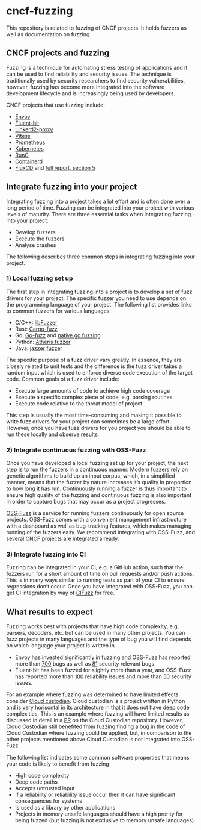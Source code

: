 # cncf-fuzzing
This repository is related to fuzzing of CNCF projects. It holds fuzzers as well as documentation on fuzzing

## CNCF projects and fuzzing
Fuzzing is a technique for automating stress testing of applications
and it can be used to find reliability and security issues. The technique
is traditionally used by security researchers to find security vulnerabilities, however,
fuzzing has become more integrated into the software development lifecycle
and is increasingly being used by developers. 

CNCF projects that use fuzzing include:
- [Envoy](https://github.com/envoyproxy/envoy/tree/main/test/fuzz)
- [Fluent-bit](https://github.com/fluent/fluent-bit/tree/master/tests/internal/fuzzers)
- [Linkerd2-proxy](https://github.com/linkerd/linkerd2-proxy/blob/main/docs/FUZZING.md)
- [Vitess](https://github.com/vitessio/vitess/blob/main/doc/VIT-02-report-fuzzing-audit.pdf)
- [Prometheus](https://github.com/prometheus/prometheus/blob/4c56a193c518ae6f56008b0a4c850a9c3f1477c6/promql/fuzz.go)
- [Kubernetes](https://github.com/kubernetes/kubernetes/tree/master/test/fuzz)
- [RunC](https://github.com/opencontainers/runc/tree/master/tests/fuzzing)
- [Containerd](https://github.com/containerd/containerd/tree/main/contrib/fuzz)
- [FluxCD](https://github.com/fluxcd/source-controller/pull/443) and [full report, section 5](https://fluxcd.io/FluxFinalReport-v1.1.pdf)

## Integrate fuzzing into your project
Integrating fuzzing into a project takes a lot effort and is often done 
over a long period of time. Fuzzing can be integrated into your project 
with various levels of maturity. There are three essential tasks when integrating fuzzing into your project:
- Develop fuzzers
- Execute the fuzzers
- Analyse crashes

The following describes three common steps in integrating fuzzing into your project.

### 1) Local fuzzing set up
The first step in integrating fuzzing into a project is to develop a set of fuzz 
drivers for your project. The specific fuzzer you need to use depends on the 
programming language of your project. The following list provides links to 
common fuzzers for various languages:
- C/C++: [libFuzzer](https://llvm.org/docs/LibFuzzer.html)
- Rust: [Cargo-fuzz](https://github.com/rust-fuzz/cargo-fuzz)
- Go: [Go-fuzz](https://github.com/dvyukov/go-fuzz) and [native go fuzzing](https://go.dev/blog/fuzz-beta)
- Python: [Atheris fuzzer](https://github.com/google/atheris)
- Java: [jazzer fuzzer](https://github.com/CodeIntelligenceTesting/jazzer)

The specific purpose of a fuzz driver vary greatly. In essence, they are 
closely related to unit tests and the difference is the fuzz driver takes 
a random input which is used to enforce diverse code execution of the target 
code. Common goals of a fuzz driver include:

- Execute large amounts of code to achieve high code coverage
- Execute a specific complex piece of code, e.g. parsing routines
- Execute code relative to the threat model of project

This step is usually the most time-consuming and making it possible to write fuzz
 drivers for your project can sometimes be a large effort. However, once you have
fuzz drivers for you project you should be able to run these locally and observe results.

### 2) Integrate continuous fuzzing with OSS-Fuzz
Once you have developed a local fuzzing set up for your project, the next 
step is to run the fuzzers in a continuous manner. Modern fuzzers rely on genetic 
algorithms to build up an input corpus, which, in a simplified manner, means that 
the fuzzer by nature increases it’s quality in proportion to how long it has run. 
Continuously running a fuzzer is thus important to ensure high quality of the fuzzing 
and continuous fuzzing is also important in order to capture bugs that may occur 
as a project progresses.

[OSS-Fuzz](https://github.com/google/oss-fuzz) is a service for running fuzzers 
continuously for open source projects. 
OSS-Fuzz comes with a convenient management infrastructure with a dashboard as well 
as bug-tracking features, which makes managing running of the fuzzers easy. We recommend 
integrating with OSS-Fuzz, and several CNCF projects are integrated already.

### 3) Integrate fuzzing into CI
Fuzzing can be integrated in your CI, e.g. a GitHub action, such that the fuzzers run 
for a short amount of time on pull requests and/or push actions. This is in many ways 
similar to running tests as part of your CI to ensure regressions don’t occur. Once 
you have integrated with OSS-Fuzz, you can get CI integration by way of [CIFuzz](https://google.github.io/oss-fuzz/getting-started/continuous-integration/) for free.

## What results to expect
Fuzzing works best with projects that have high code complexity, e.g. parsers, decoders, etc. but can be used in many other projects. You can fuzz projects in many languages and the type of bug you will find depends on which language your project is written in.

- Envoy has invested significantly in fuzzing and OSS-Fuzz has reported more than [700](https://bugs.chromium.org/p/oss-fuzz/issues/list?q=proj%3Denvoy%20Type%3DBug&can=1) bugs as well as [81](https://bugs.chromium.org/p/oss-fuzz/issues/list?q=proj%3Denvoy%20Type%3DBug-Security&can=1) security relevant bugs
- Fluent-bit has been fuzzed for slightly more than a year, and OSS-Fuzz has reported more than [100](https://bugs.chromium.org/p/oss-fuzz/issues/list?q=proj%3Dfluent-bit%20Type%3DBug&can=1) reliability issues and more than [50](https://bugs.chromium.org/p/oss-fuzz/issues/list?q=proj%3Dfluent-bit%20Type%3DBug-Security&can=1) security issues.

For an example where fuzzing was determined to have limited effects consider [Cloud custodian](https://github.com/cloud-custodian/cloud-custodian). Cloud custodian is a project written in Python and is very horisontal in its architecture in that it does not have deep code complexities. This is an example where fuzzing will have limited results as discussed in detail in a [PR](https://github.com/cloud-custodian/cloud-custodian/pull/6832) on the Cloud Custodian repository. However, Cloud Custodian still benefited from fuzzing finding a bug in the code of Cloud Custodian where fuzzing could be applied, but, in comparison to the other projects mentioned above Cloud Custodian is not integrated into OSS-Fuzz.

The following list indicates some common software properties that means your code is likely to benefit from fuzzing
- High code complexity
- Deep code paths
- Accepts untrusted input
- If a reliability or reliability issue occur then it can have significant consequences for systems
- Is used as a library by other applications
- Projects in memory unsafe languages should have a high prority for being fuzzed (but fuzzing is not exclusive to memory unsafe languages)
